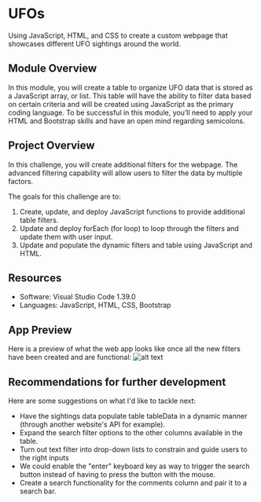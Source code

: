 # UFOs
Using JavaScript, HTML, and CSS to create a custom webpage that showcases different UFO sightings around the world.

## Module Overview
In this module, you will create a table to organize UFO data that is stored as a JavaScript array, or list. This table will have the ability to filter data based on certain criteria and will be created using JavaScript as the primary coding language. To be successful in this module, you’ll need to apply your HTML and Bootstrap skills and have an open mind regarding semicolons.

## Project Overview
In this challenge, you will create additional filters for the webpage. The advanced filtering capability will allow users to filter the data by multiple factors.

The goals for this challenge are to:
1. Create, update, and deploy JavaScript functions to provide additional table filters.
2. Update and deploy forEach (for loop) to loop through the filters and update them with user input.
3. Update and populate the dynamic filters and table using JavaScript and HTML.

## Resources

- Software: Visual Studio Code 1.39.0
- Languages: JavaScript, HTML, CSS, Bootstrap

## App Preview

Here is a preview of what the web app looks like once all the new filters have been created and are functional:
![alt text](https://github.com/jbtrahin/Module7-Challenge-JB-Trahin/blob/master/web_app_example.png)

## Recommendations for further development

Here are some suggestions on what I'd like to tackle next:
- Have the sightings data populate table tableData in a dynamic manner (through another website's API for example).
- Expand the search filter options to the other columns available in the table.
- Turn out text filter into drop-down lists to constrain and guide users to the right inputs
- We could enable the "enter" keyboard key as way to trigger the search button instead of having to press the button with the mouse.
- Create a search functionality for the comments column and pair it to a search bar.
